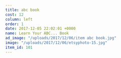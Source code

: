 ```yaml
---
title: abc book
cost: 12
column: left
order: 1
date: 2017-12-05 22:02:01 +0000
name: Learn Your ABC... Book
ad_image: "/uploads/2017/12/06/item abc book.jpg"
image: "/uploads/2017/12/06/etsyphoto-15.jpg"
item_id: 101
---
```

